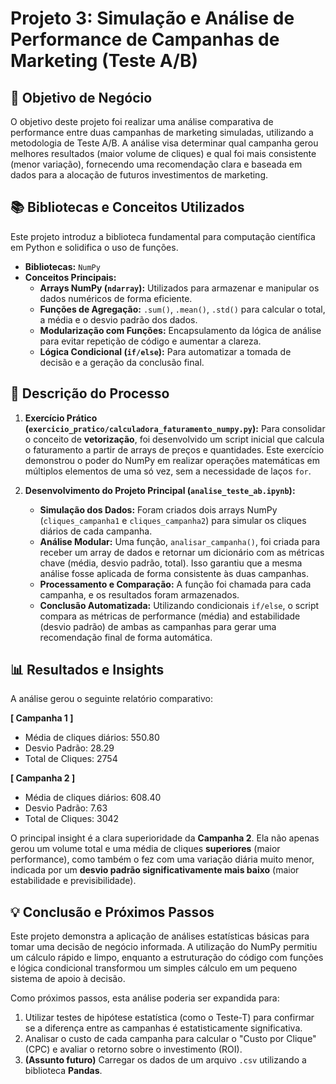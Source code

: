 # Projeto 3: Simulação e Análise de Performance de Campanhas de Marketing (Teste A/B)

## 🎯 Objetivo de Negócio
O objetivo deste projeto foi realizar uma análise comparativa de performance entre duas campanhas de marketing simuladas, utilizando a metodologia de Teste A/B. A análise visa determinar qual campanha gerou melhores resultados (maior volume de cliques) e qual foi mais consistente (menor variação), fornecendo uma recomendação clara e baseada em dados para a alocação de futuros investimentos de marketing.

## 📚 Bibliotecas e Conceitos Utilizados
Este projeto introduz a biblioteca fundamental para computação científica em Python e solidifica o uso de funções.
-   **Bibliotecas:** `NumPy`
-   **Conceitos Principais:**
    -   **Arrays NumPy (`ndarray`):** Utilizados para armazenar e manipular os dados numéricos de forma eficiente.
    -   **Funções de Agregação:** `.sum()`, `.mean()`, `.std()` para calcular o total, a média e o desvio padrão dos dados.
    -   **Modularização com Funções:** Encapsulamento da lógica de análise para evitar repetição de código e aumentar a clareza.
    -   **Lógica Condicional (`if/else`):** Para automatizar a tomada de decisão e a geração da conclusão final.

## 📖 Descrição do Processo

1.  **Exercício Prático (`exercicio_pratico/calculadora_faturamento_numpy.py`):**
    Para consolidar o conceito de **vetorização**, foi desenvolvido um script inicial que calcula o faturamento a partir de arrays de preços e quantidades. Este exercício demonstrou o poder do NumPy em realizar operações matemáticas em múltiplos elementos de uma só vez, sem a necessidade de laços `for`.

2.  **Desenvolvimento do Projeto Principal (`analise_teste_ab.ipynb`):**
    -   **Simulação dos Dados:** Foram criados dois arrays NumPy (`cliques_campanha1` e `cliques_campanha2`) para simular os cliques diários de cada campanha.
    -   **Análise Modular:** Uma função, `analisar_campanha()`, foi criada para receber um array de dados e retornar um dicionário com as métricas chave (média, desvio padrão, total). Isso garantiu que a mesma análise fosse aplicada de forma consistente às duas campanhas.
    -   **Processamento e Comparação:** A função foi chamada para cada campanha, e os resultados foram armazenados.
    -   **Conclusão Automatizada:** Utilizando condicionais `if/else`, o script compara as métricas de performance (média) and estabilidade (desvio padrão) de ambas as campanhas para gerar uma recomendação final de forma automática.

## 📊 Resultados e Insights
A análise gerou o seguinte relatório comparativo:

**[ Campanha 1 ]**
-   Média de cliques diários: 550.80
-   Desvio Padrão: 28.29
-   Total de Cliques: 2754

**[ Campanha 2 ]**
-   Média de cliques diários: 608.40
-   Desvio Padrão: 7.63
-   Total de Cliques: 3042

O principal insight é a clara superioridade da **Campanha 2**. Ela não apenas gerou um volume total e uma média de cliques **superiores** (maior performance), como também o fez com uma variação diária muito menor, indicada por um **desvio padrão significativamente mais baixo** (maior estabilidade e previsibilidade).

## 💡 Conclusão e Próximos Passos
Este projeto demonstra a aplicação de análises estatísticas básicas para tomar uma decisão de negócio informada. A utilização do NumPy permitiu um cálculo rápido e limpo, enquanto a estruturação do código com funções e lógica condicional transformou um simples cálculo em um pequeno sistema de apoio à decisão.

Como próximos passos, esta análise poderia ser expandida para:
1.  Utilizar testes de hipótese estatística (como o Teste-T) para confirmar se a diferença entre as campanhas é estatisticamente significativa.
2.  Analisar o custo de cada campanha para calcular o "Custo por Clique" (CPC) e avaliar o retorno sobre o investimento (ROI).
3.  **(Assunto futuro)** Carregar os dados de um arquivo `.csv` utilizando a biblioteca **Pandas**.